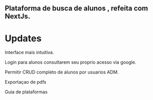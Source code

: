 ## Plataforma de busca de alunos , refeita com NextJs.

# Updates 


<p>Interface mais intuitiva. <p/>
<p>Login para alunos consultarem seu proprio acesso via google. <p/>
<p>Permitir CRUD completo de alunos por usuarios ADM. <p/>
<p>Exportaçao de pdfs <p/>
<p>Guia de plataformas<p/>



